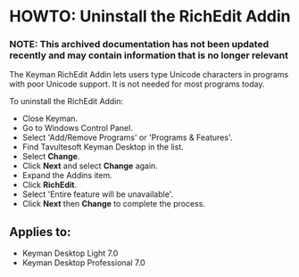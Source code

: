 # HOWTO: Uninstall the RichEdit Addin

### **NOTE**: This archived documentation has not been updated recently and may contain information that is no longer relevant

The Keyman RichEdit Addin lets users type Unicode characters in programs with poor Unicode support. It is not needed for most programs today.

To uninstall the RichEdit Addin:
- Close Keyman.
- Go to Windows Control Panel.
- Select 'Add/Remove Programs' or 'Programs & Features'.
- Find Tavultesoft Keyman Desktop in the list.
- Select **Change**.
- Click **Next** and select **Change** again.
- Expand the Addins item.
- Click **RichEdit**.
- Select 'Entire feature will be unavailable'.
- Click **Next** then **Change** to complete the process.

## Applies to:
* Keyman Desktop Light 7.0
* Keyman Desktop Professional 7.0